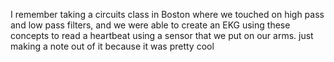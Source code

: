 I remember taking a circuits class in Boston where we touched on high pass and low pass filters, and we were able to create an EKG using these concepts to read a heartbeat using a sensor that we put on our arms. just making a note out of it because it was pretty cool